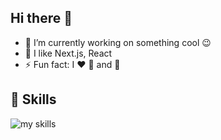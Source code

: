## Hi there 👋

- 🔭  I’m currently working on something cool 😉
- 🌱  I like Next.js, React
- ⚡  Fun fact: I ❤️ 🍺 and 🏹

## 🌱 Skills
<img alt="my skills" src="https://skillicons.dev/icons?theme=dark&perline=7&i=nextjs,react,javascript,typescript,nodejs,graphql,mui,css,python,firebase,gcp,aws,git,github" />
<br>
